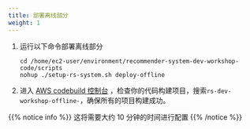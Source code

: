 ```yaml
---
title: 部署离线部分
weight: 1
---
```


1. 运行以下命令部署离线部分

    ``` 
    cd /home/ec2-user/environment/recommender-system-dev-workshop-code/scripts
    nohup ./setup-rs-system.sh deploy-offline
    ```

2. 进入 [AWS codebuild 控制台](https://console.aws.amazon.com/codesuite/codebuild/projects) ，检查你的代码构建项目，搜索`rs-dev-workshop-offline-`，确保所有的项目构建成功。


{{% notice info %}}
这将需要大约 10 分钟的时间进行配置
{{% /notice %}}







